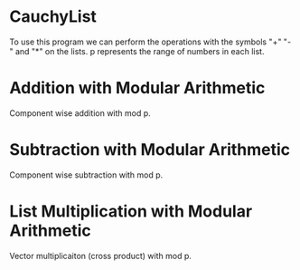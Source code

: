 # CauchyList
To use this program we can perform the operations with the symbols "+" "-" and "*" on the lists.
p represents the range of numbers in each list. 

# Addition with Modular Arithmetic
Component wise addition with mod p.




# Subtraction with Modular Arithmetic
Component wise subtraction with mod p.




# List Multiplication with Modular Arithmetic
Vector multiplicaiton (cross product) with mod p.

